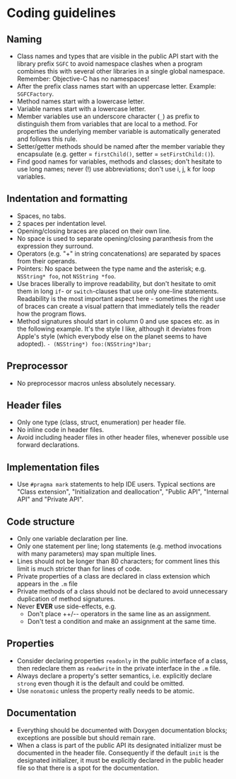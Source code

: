# Coding guidelines

## Naming

- Class names and types that are visible in the public API start with the library prefix `SGFC` to avoid namespace clashes when a program combines this with several other libraries in a single global namespace. Remember: Objective-C has no namespaces!
- After the prefix class names start with an uppercase letter. Example: `SGFCFactory`.
- Method names start with a lowercase letter.
- Variable names start with a lowercase letter.
- Member variables use an underscore character (`_`) as prefix to distinguish them from variables that are local to a method. For properties the underlying member variable is automatically generated and follows this rule.
- Setter/getter methods should be named after the member variable they encapsulate (e.g. getter = `firstChild()`, setter = `setFirstChild:()`).
- Find good names for variables, methods and classes; don't hesitate to use long names; never (!) use abbreviations; don't use i, j, k for loop variables.

## Indentation and formatting

- Spaces, no tabs.
- 2 spaces per indentation level.
- Opening/closing braces are placed on their own line.
- No space is used to separate opening/closing paranthesis from the expression they surround.
- Operators (e.g. "+" in string concatenations) are separated by spaces from their operands.
- Pointers: No space between the type name and the asterisk; e.g. `NSString* foo`, not `NSString *foo`.
- Use braces liberally to improve readability, but don't hesitate to omit them in long `if`- or `switch`-clauses that use only one-line statements. Readability is the most important aspect here - sometimes the right use of braces can create a visual pattern that immediately tells the reader how the program flows.
- Method signatures should start in column 0 and use spaces etc. as in the following example. It's the style I like, although it deviates from Apple's style (which everybody else on the planet seems to have adopted). `- (NSString*) foo:(NSString*)bar;`

## Preprocessor

- No preprocessor macros unless absolutely necessary.

## Header files

- Only one type (class, struct, enumeration) per header file.
- No inline code in header files.
- Avoid including header files in other header files, whenever possible use forward declarations.

## Implementation files

- Use `#pragma mark` statements to help IDE users. Typical sections are "Class extension", "Initialization and deallocation", "Public API", "Internal API" and "Private API".

## Code structure

- Only one variable declaration per line.
- Only one statement per line; long statements (e.g. method invocations with many parameters) may span multiple lines.
- Lines should not be longer than 80 characters; for comment lines this limit is much stricter than for lines of code.
- Private properties of a class are declared in class extension which appears in the `.m` file
- Private methods of a class should not be declared to avoid unnecessary duplication of method signatures.
- Never **EVER** use side-effects, e.g.
  - Don't place ++/-- operators in the same line as an assignment.
  - Don't test a condition and make an assignment at the same time.

## Properties

- Consider declaring properties `readonly` in the public interface of a class, then redeclare them as `readwrite` in the private interface in the `.m` file.
- Always declare a property's setter semantics, i.e. explicitly declare `strong` even though it is the default and could be omitted.
- Use `nonatomic` unless the property really needs to be atomic.

## Documentation

- Everything should be documented with Doxygen documentation blocks; exceptions are possible but should remain rare.
- When a class is part of the public API its designated initializer must be documented in the header file. Consequently if the default `init` is the designated initializer, it must be explicitly declared in the public header file so that there is a spot for the documentation.
